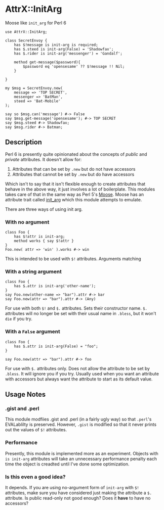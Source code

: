 # AttrX::InitArg

Moose like `init_arg` for Perl 6

``` perl6
use AttrX::InitArg;

class SecretEnvoy {
    has $!message is init-arg is required;
    has $.steed is init-arg(False) = 'Shadowfax';
    has $.rider is init-arg('messenger') = 'Gandalf';

    method get-message($password){
        $password eq 'opensesame' ?? $!message !! Nil;
    }

}

my $msg = SecretEnvoy.new(
    message => 'TOP SECRET',
    messenger => 'BatMan',
    steed => 'Bat-Mobile'
);

say so $msg.can('message') #-> False
say $msg.get-message('opensesame'); #-> TOP SECRET
say $msg.steed #-> Shadowfax;
say $msg.rider #-> Batman;

```

## Description

Perl 6 is presently quite opinionated about the
concepts of *public* and *private* attributes. It doesn't allow for:

1. Attributes that can be set by `.new` but do not have accessors
2. Attributes that cannot be set by `.new` but do have accessors

Which isn't to say that it isn't flexible enough to create attributes
that behave in the above way, it just involves a lot of
boilerplate. This modules takes care of that in the same way as Perl 5's
[Moose](https://metacpan.org/release/Moose). Moose has an attribute trait called
[init_arg](https://metacpan.org/pod/distribution/Moose/lib/Moose/Manual/Attributes.pod#Constructor-parameters-init_arg)
which this module attempts to emulate.

There are three ways of using init arg.

### With no argument

``` perl6
class Foo {
    has $!attr is init-arg;
    method works { say $!attr }
}
Foo.new( attr => 'win' ).works #-> win
```

This is intended to be used with `$!` attributes. Arguments matching

### With a string argument

``` perl6
class Foo {
    has $.attr is init-arg('other-name');
}
say Foo.new(other-name => "bar").attr #-> bar
say Foo.new(attr => "bar").attr #-> (Any)
```

For use with both `$!` and `$.` attributes. Sets their constructor
name. `$.` attributes will no longer be set with their usual
name in `.bless`, but it won't `die` if you try.

### With a `False` argument

```perl6
class Foo {
    has $.attr is init-arg(False) = "foo";
}

say Foo.new(attr => "bar").attr #-> foo
```

For use with `$.` attributes only. Does not allow the attribute to be
set by `.bless`. It will ignore you if you try. Usually used when you
want an attribute with accessors but always want the attribute to
start as its default value.

## Usage Notes

### .gist and .perl

This module modfiies .gist and .perl (in a fairly ugly way) so that
`.perl`'s EVALablilty is preserved. However, `.gist` is modified so
that it never prints out the values of `$!` attributes.

### Performance

Presently, this module is implemented more as an experiment. Objects
with `is init-arg` attributes will take an unnecessary performance penalty each
time the object is creadted until I've done some optimization.

### Is this even a good idea?

It depends. If you are using no-argument form of `init-arg` with `$!`
attributes, make sure you have considered just making the attribute
a `$.` attribute. Is public read-only not good enough? Does it
**have** to have no accessors?
